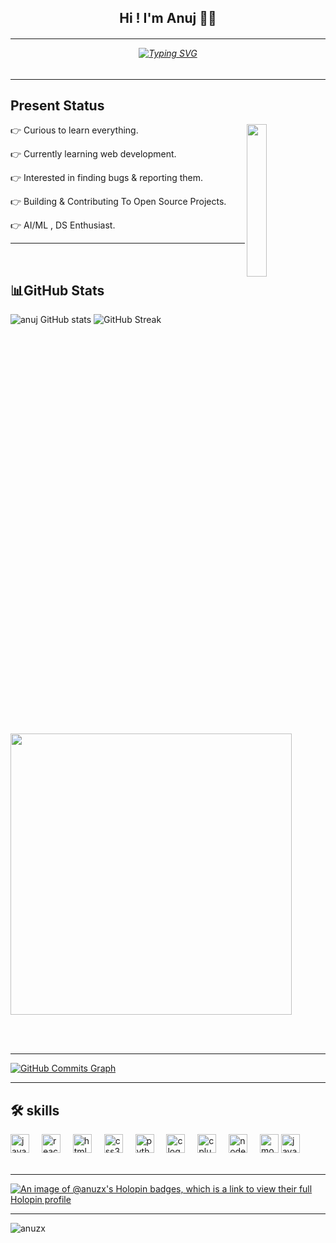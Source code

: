 
<h2 align="center">Hi ! I'm Anuj 👨‍💻</h2>

<h6 align="center">

---

<a href="https://git.io/typing-svg"><img src="https://readme-typing-svg.demolab.com?font=Fira+Code&size=18&pause=1000&color=0AB91F&width=435&lines=capable+in+all+realm+of+human+endeavor" alt="Typing SVG" /></a> </h6>



---

<h2 id="present_status"> Present Status </h2>

<img width="25%" align='right' src="https://i.pinimg.com/originals/b9/04/94/b90494411665ae9ab6497682f9da350e.jpg">

👉 Curious to learn everything.

👉 Currently learning web development.

👉 Interested in finding bugs & reporting them.

👉 Building & Contributing To Open Source Projects.

👉 AI/ML , DS Enthusiast.

---
<br> 

###
<h2 id="github_stats" align=''>📊GitHub Stats</h2>
 
  ![anuj GitHub stats](https://github-readme-stats.vercel.app/api?username=anuzx&theme=algolia&show_icons=true&hide_border=true&count_private=true)
  ![GitHub Streak](https://github-readme-streak-stats.herokuapp.com/?user=anuzx&theme=algolia&hide_border=true)
 <p align="left"><a href="https://github.com/anuzx/github-readme-stats"> <img src="https://github-readme-stats.vercel.app/api/top-langs/?username=anuzx&layout=compact&theme=algolia" width="450" /></a></p>

<br><br>

---

<a href="https://www.github.com/anuzx"><img src="https://github-readme-activity-graph.vercel.app/graph?username=anuzx&theme=algolia" alt="GitHub Commits Graph" /></a>

---

###

<h2 id="skills"> 🛠 skills </h2>


<div align="left">
  <img src="https://cdn.jsdelivr.net/gh/devicons/devicon/icons/javascript/javascript-original.svg" height="30" alt="javascript logo"  />
  <img width="12" />
  <img src="https://cdn.jsdelivr.net/gh/devicons/devicon/icons/react/react-original.svg" height="30" alt="react logo"  />
  <img width="12" />
  <img src="https://cdn.jsdelivr.net/gh/devicons/devicon/icons/html5/html5-original.svg" height="30" alt="html5 logo"  />
  <img width="12" />
  <img src="https://cdn.jsdelivr.net/gh/devicons/devicon/icons/css3/css3-original.svg" height="30" alt="css3 logo"  />
  <img width="12" />
  <img src="https://cdn.jsdelivr.net/gh/devicons/devicon/icons/python/python-original.svg" height="30" alt="python logo"  />
  <img width="12" />
  <img src="https://cdn.jsdelivr.net/gh/devicons/devicon/icons/c/c-original.svg" height="30" alt="c logo"  />
  <img width="12" />
  <img src="https://cdn.jsdelivr.net/gh/devicons/devicon/icons/cplusplus/cplusplus-original.svg" height="30" alt="cplusplus logo"  />
  <img width="12" />
  <img src="https://cdn.jsdelivr.net/gh/devicons/devicon/icons/nodejs/nodejs-original.svg" height="30" alt="nodejs logo"  />
  <img width="12" />
  <img src="https://cdn.jsdelivr.net/gh/devicons/devicon/icons/mongodb/mongodb-original.svg" height="30" alt="mongodb logo"  />
  <img src="https://cdn.jsdelivr.net/gh/devicons/devicon/icons/java/java-original.svg" height="30" alt="java logo"  />
 
</div>

<br>

---
[![An image of @anuzx's Holopin badges, which is a link to view their full Holopin profile](https://holopin.me/anuzx)](https://holopin.io/@anuzx)

---

<p align="left"> <img src="https://komarev.com/ghpvc/?username=anuzx&label=Profile%20views&color=0e75b6&style=flat" alt="anuzx" /> </p>
